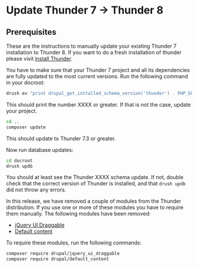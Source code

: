# Update Thunder 7 -> Thunder 8

## Prerequisites

These are the instructions to manually update your existing Thunder 7 installation to Thunder 8. If
you want to do a fresh installation of thunder please visit [install Thunder](../setup.md#install-thunder).

You have to make sure that your Thunder 7 project and all its dependencies are fully updated to the most current
versions. Run the following command in your docroot:

```bash
drush ev "print drupal_get_installed_schema_version('thunder') . PHP_EOL;"
```

This should print the number XXXX or greater. If that is not the case, update your project.

```bash
cd ..
composer update
```

This should update to Thunder 7.3 or greater.

Now run database updates:

```bash
cd docroot
drush updb
```

You should at least see the Thunder XXXX schema update. If not, double check that the correct version of Thunder
is installed, and that `drush updb` did not throw any errors.

In this release, we have removed a couple of modules from the Thunder distribution. If you use one or more of these
modules you have to require them manually. The following modules have been removed:

- [jQuery UI Draggable](https://www.drupal.org/project/jquery_ui_draggable)
- [Default content](https://www.drupal.org/project/default_content)

To require these modules, run the following commands:

```bash
composer require drupal/jquery_ui_draggable
composer require drupal/default_content
```
